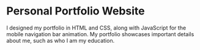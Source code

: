 # Personal Portfolio Website
I designed my portfolio in HTML and CSS, along with JavaScript for the mobile navigation bar animation. My portfolio showcases important details about me, such as who I am
my education.
